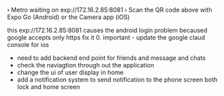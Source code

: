 › Metro waiting on exp://172.16.2.85:8081
› Scan the QR code above with Expo Go (Android) or the
Camera app (iOS)


this exp://172.16.2.85:8081 causes the android login problem becaused google accepts only https fix it
0. important - update the google claud console for ios


* need to add backend end point for friends and message and chats
* check the naviagtion through out the application
* change the ui of user display in home
* add a notification system to send notification to the phone screen both lock and home screen